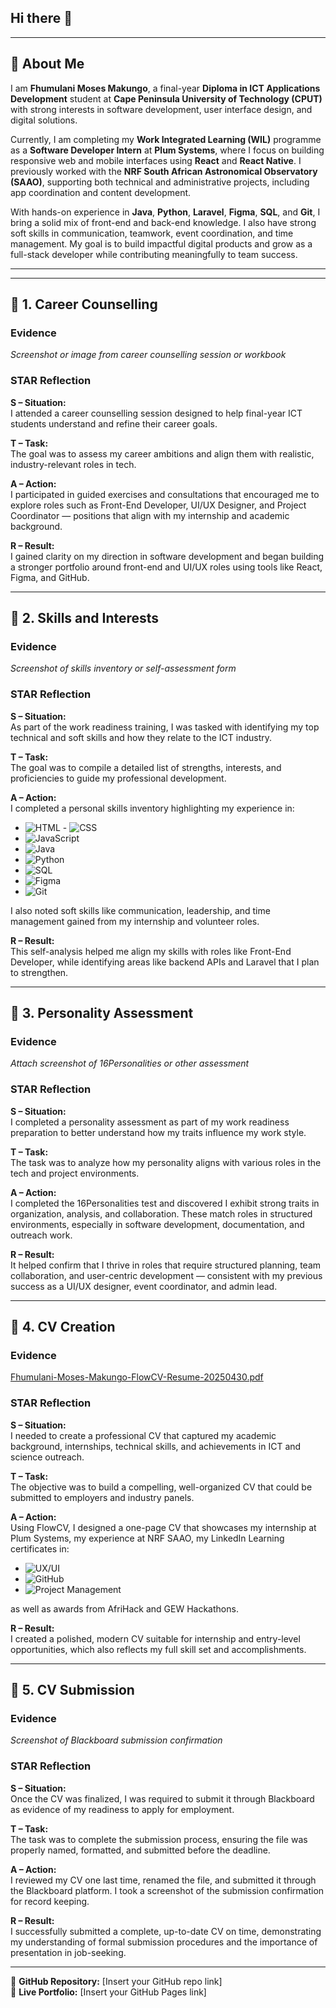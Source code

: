 ## Hi there 👋
---

## 👤 About Me

I am **Fhumulani Moses Makungo**, a final-year **Diploma in ICT Applications Development** student at **Cape Peninsula University of Technology (CPUT)** with strong interests in software development, user interface design, and digital solutions.

Currently, I am completing my **Work Integrated Learning (WIL)** programme as a **Software Developer Intern** at **Plum Systems**, where I focus on building responsive web and mobile interfaces using **React** and **React Native**. I previously worked with the **NRF South African Astronomical Observatory (SAAO)**, supporting both technical and administrative projects, including app coordination and content development.

With hands-on experience in **Java**, **Python**, **Laravel**, **Figma**, **SQL**, and **Git**, I bring a solid mix of front-end and back-end knowledge. I also have strong soft skills in communication, teamwork, event coordination, and time management. My goal is to build impactful digital products and grow as a full-stack developer while contributing meaningfully to team success.


---

---

## 📁 1. Career Counselling

### Evidence
*Screenshot or image from career counselling session or workbook*

### STAR Reflection

**S – Situation:**  
I attended a career counselling session designed to help final-year ICT students understand and refine their career goals.

**T – Task:**  
The goal was to assess my career ambitions and align them with realistic, industry-relevant roles in tech.

**A – Action:**  
I participated in guided exercises and consultations that encouraged me to explore roles such as Front-End Developer, UI/UX Designer, and Project Coordinator — positions that align with my internship and academic background.

**R – Result:**  
I gained clarity on my direction in software development and began building a stronger portfolio around front-end and UI/UX roles using tools like React, Figma, and GitHub.

---

## 📁 2. Skills and Interests

### Evidence
*Screenshot of skills inventory or self-assessment form*

### STAR Reflection

**S – Situation:**  
As part of the work readiness training, I was tasked with identifying my top technical and soft skills and how they relate to the ICT industry.

**T – Task:**  
The goal was to compile a detailed list of strengths, interests, and proficiencies to guide my professional development.

**A – Action:**  
I completed a personal skills inventory highlighting my experience in:
- ![HTML](https://img.shields.io/badge/HTML5-E34F26?logo=html5&logoColor=white) - ![CSS](https://img.shields.io/badge/CSS3-1572B6?logo=css3&logoColor=white)
- ![JavaScript](https://img.shields.io/badge/JavaScript-F7DF1E?logo=javascript&logoColor=black)
- ![Java](https://img.shields.io/badge/Java-ED8B00?logo=java&logoColor=white)
- ![Python](https://img.shields.io/badge/Python-3776AB?logo=python&logoColor=white)
- ![SQL](https://img.shields.io/badge/SQL-4479A1?logo=sqlite&logoColor=white)
- ![Figma](https://img.shields.io/badge/Figma-F24E1E?logo=figma&logoColor=white)
- ![Git](https://img.shields.io/badge/Git-F05032?logo=git&logoColor=white)

I also noted soft skills like communication, leadership, and time management gained from my internship and volunteer roles.

**R – Result:**  
This self-analysis helped me align my skills with roles like Front-End Developer, while identifying areas like backend APIs and Laravel that I plan to strengthen.

---

## 📁 3. Personality Assessment

### Evidence
*Attach screenshot of 16Personalities or other assessment*

### STAR Reflection

**S – Situation:**  
I completed a personality assessment as part of my work readiness preparation to better understand how my traits influence my work style.

**T – Task:**  
The task was to analyze how my personality aligns with various roles in the tech and project environments.

**A – Action:**  
I completed the 16Personalities test and discovered I exhibit strong traits in organization, analysis, and collaboration. These match roles in structured environments, especially in software development, documentation, and outreach work.

**R – Result:**  
It helped confirm that I thrive in roles that require structured planning, team collaboration, and user-centric development — consistent with my previous success as a UI/UX designer, event coordinator, and admin lead.

---

## 📁 4. CV Creation

### Evidence
[Fhumulani-Moses-Makungo-FlowCV-Resume-20250430.pdf](Fhumulani-Moses-Makungo-FlowCV-Resume-20250430.pdf)

### STAR Reflection

**S – Situation:**  
I needed to create a professional CV that captured my academic background, internships, technical skills, and achievements in ICT and science outreach.

**T – Task:**  
The objective was to build a compelling, well-organized CV that could be submitted to employers and industry panels.

**A – Action:**  
Using FlowCV, I designed a one-page CV that showcases my internship at Plum Systems, my experience at NRF SAAO, my LinkedIn Learning certificates in:
- ![UX/UI](https://img.shields.io/badge/UI/UX-Design-blue)
- ![GitHub](https://img.shields.io/badge/GitHub-Training-green)
- ![Project Management](https://img.shields.io/badge/Project_Management-Quality-orange)

as well as awards from AfriHack and GEW Hackathons.

**R – Result:**  
I created a polished, modern CV suitable for internship and entry-level opportunities, which also reflects my full skill set and accomplishments.

---

## 📁 5. CV Submission

### Evidence
*Screenshot of Blackboard submission confirmation*

### STAR Reflection

**S – Situation:**  
Once the CV was finalized, I was required to submit it through Blackboard as evidence of my readiness to apply for employment.

**T – Task:**  
The task was to complete the submission process, ensuring the file was properly named, formatted, and submitted before the deadline.

**A – Action:**  
I reviewed my CV one last time, renamed the file, and submitted it through the Blackboard platform. I took a screenshot of the submission confirmation for record keeping.

**R – Result:**  
I successfully submitted a complete, up-to-date CV on time, demonstrating my understanding of formal submission procedures and the importance of presentation in job-seeking.

---

📍 **GitHub Repository:** [Insert your GitHub repo link]  
📍 **Live Portfolio:** [Insert your GitHub Pages link]

